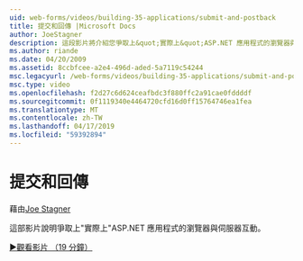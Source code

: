 ```yaml
---
uid: web-forms/videos/building-35-applications/submit-and-postback
title: 提交和回傳 |Microsoft Docs
author: JoeStagner
description: 這段影片將介紹您爭取上&quot;實際上&quot;ASP.NET 應用程式的瀏覽器與伺服器互動。
ms.author: riande
ms.date: 04/20/2009
ms.assetid: 8ccbfcee-a2e4-496d-aded-5a7119c54244
msc.legacyurl: /web-forms/videos/building-35-applications/submit-and-postback
msc.type: video
ms.openlocfilehash: f2d27c6d624ceafbdc3f880ffc2a91cae0fddddf
ms.sourcegitcommit: 0f1119340e4464720cfd16d0ff15764746ea1fea
ms.translationtype: MT
ms.contentlocale: zh-TW
ms.lasthandoff: 04/17/2019
ms.locfileid: "59392894"
---
```

# <a name="submit-and-postback"></a>提交和回傳

藉由[Joe Stagner](https://github.com/JoeStagner)

這部影片說明爭取上&quot;實際上&quot;ASP.NET 應用程式的瀏覽器與伺服器互動。

[&#9654;觀看影片 （19 分鐘）](https://channel9.msdn.com/Blogs/ASP-NET-Site-Videos/submit-and-postback)
